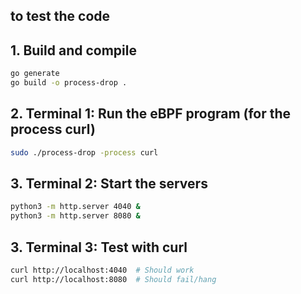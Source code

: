 ## to test the code 

## 1. Build and compile
```sh
go generate
go build -o process-drop .
```

## 2. Terminal 1: Run the eBPF program (for the process curl)
```sh
sudo ./process-drop -process curl
```

## 3. Terminal 2: Start the servers 
```sh
python3 -m http.server 4040 &
python3 -m http.server 8080 &
```

## 3. Terminal 3: Test with curl
```sh
curl http://localhost:4040  # Should work
curl http://localhost:8080  # Should fail/hang
```
